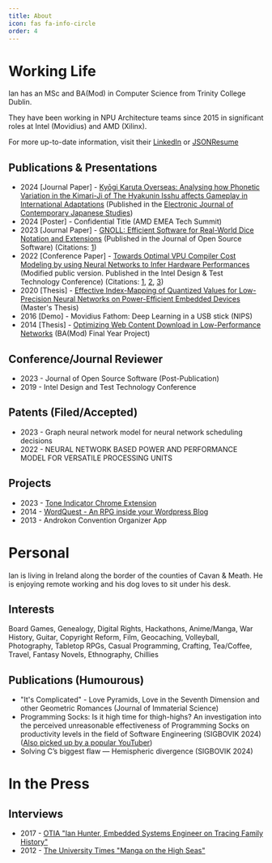 ```yaml
---
title: About
icon: fas fa-info-circle
order: 4
---
```


# Working Life
Ian has an MSc and BA(Mod) in Computer Science from Trinity College Dublin.

They have been working in NPU Architecture teams since 2015 in significant roles at Intel (Movidius) and AMD (Xilinx). 

For more up-to-date information, visit their <a href="https://www.linkedin.com/in/ianfhunter/">LinkedIn</a> or <a href="https://registry.jsonresume.org/ianfhunter">JSONResume</a>

## Publications & Presentations
- 2024 \[Journal Paper\] - [Kyōgi Karuta Overseas: Analysing how Phonetic Variation in the Kimari-Ji of The Hyakunin Isshu affects Gameplay in International Adaptations](https://www.japanesestudies.org.uk/ejcjs/vol24/iss3/hunter.html) (Published in the [Electronic Journal of Contemporary Japanese Studies](https://www.japanesestudies.org.uk))
- 2024 \[Poster\] - Confidential Title (AMD EMEA Tech Summit)
- 2023 \[Journal Paper\] - [GNOLL: Efficient Software for Real-World Dice Notation and Extensions](https://joss.theoj.org/papers/10.21105/joss.04816) (Published in the Journal of Open Source Software) (Citations: [1](https://www.researchgate.net/publication/384297154_Comprehensive_Benchmarks_for_LLM_Tool_Utilization_Exploring_New_Real-World_Complex_Scenarios))
- 2022 \[Conference Paper\] - [Towards Optimal VPU Compiler Cost Modeling by using Neural Networks to Infer Hardware Performances](https://www.researchgate.net/publication/360512691_Towards_Optimal_VPU_Compiler_Cost_Modeling_by_using_Neural_Networks_to_Infer_Hardware_Performances) (Modified public version. Published in the Intel Design & Test Technology Conference) (Citations: [1](https://arxiv.org/pdf/2302.11405.pdf), [2](https://www.semanticscholar.org/paper/Neural-Architecture-Search-for-Intel-Movidius-VPU-Xu-Li/4cd8e67aabfbf637c9b820888cb4911b226af719), [3](https://llvm.org/devmtg/2022-11/slides/Panel1-MLGO.pdf))
- 2020 \[Thesis\] - [Effective Index-Mapping of Quantized Values for Low-Precision Neural Networks on Power-Efficient Embedded Devices](https://www.researchgate.net/publication/359218626_Effective_Index-Mapping_of_Quantized_Values_for_Low-Precision_Neural_Networks_on_Power-Efficient_Embedded_Devices) (Master's Thesis)
- 2016 \[Demo\] - Movidius Fathom: Deep Learning in a USB stick (NIPS)
- 2014 \[Thesis\] - [Optimizing Web Content Download in Low-Performance Networks](https://www.researchgate.net/publication/359218409_Optimizing_Web_Content_Download_in_Low-Performance_Networks) (BA(Mod) Final Year Project)

## Conference/Journal Reviewer
- 2023 - Journal of Open Source Software (Post-Publication)
- 2019 - Intel Design and Test Technology Conference

## Patents (Filed/Accepted)
- 2023 - Graph neural network model for neural network scheduling decisions
- 2022 - NEURAL NETWORK BASED POWER AND PERFORMANCE MODEL FOR VERSATILE PROCESSING UNITS

## Projects
- 2023 - [Tone Indicator Chrome Extension](https://chrome.google.com/webstore/detail/tone-indicators-explained/oahffmgbcaeeadnhlnhpaifemijpfddn)
- 2014 - [WordQuest - An RPG inside your Wordpress Blog](https://github.com/ianfhunter/WordQuest)
- 2013 - Androkon Convention Organizer App

# Personal
Ian is living in Ireland along the border of the counties of Cavan & Meath. He is enjoying remote working and his dog loves to sit under his desk. 

## Interests
Board Games, Genealogy, Digital Rights, Hackathons, Anime/Manga, War History, Guitar, Copyright Reform, Film, Geocaching, Volleyball, Photography, Tabletop RPGs, Casual Programming, Crafting, Tea/Coffee, Travel, Fantasy Novels, Ethnography, Chillies

## Publications (Humourous)

- "It's Complicated" - Love Pyramids, Love in the Seventh Dimension and other Geometric Romances (Journal of Immaterial Science)
- Programming Socks: Is it high time for thigh-highs? An investigation into the perceived unreasonable effectiveness of Programming Socks on productivity levels in the field of Software Engineering (SIGBOVIK 2024) ([Also picked up by a popular YouTuber](https://m.youtube.com/watch?v=V6NolFlhALY&t=68s&pp=2AFEkAIB))
- Solving C’s biggest flaw — Hemispheric divergence (SIGBOVIK 2024)

# In the Press

## Interviews 
- 2017 - [OTIA "Ian Hunter, Embedded Systems Engineer on Tracing Family History"](https://otia.io/2017/11/03/ian-hunter-embedded-systems-engineer-on-tracing-family-history/)
- 2012 - [The University Times "Manga on the High Seas"](https://universitytimes.ie/2012/11/manga-on-the-high-seas/)
